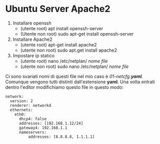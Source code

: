 # Ubuntu Server Apache2
1. Installare openssh
    - (utente root)     apt install openssh-server
    - (Utente non root) sudo apt-get install openssh-server
2. Installare Apache2
    - (utente root)     apt-get install apache2
    - (utente non root) sudo apt.get install apache2
3. Impostare ip statico
    - (utente root)     nano /etc/netplan/ *nome file*
    - (utente non root) sudo nano /etc/netplan/ *nome file*
  
Ci sono svariati nomi di questi file nel mio caso è *01-netcfg.__yaml__*.
Comunque vengono tutti distinti dall'estensione **yaml**.
Una volta entrati dentro l'editor modifichiamo questo file in questo modo:
```
network:
  version: 2
  renderer: networkd
  ethernets:
    eth0:
      dhcp4: false
      addresses: [192.168.1.12/24]
      gateway4: 192.168.1.1
      nameservers:
          addresses: [8.8.8.8, 1.1.1.1]
```
